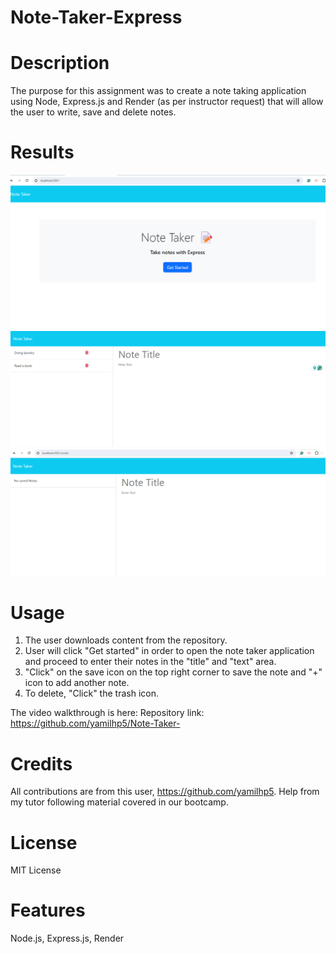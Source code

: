 # Note-Taker-Express

# Description 
The purpose for this assignment was to create a note taking application using Node, Express.js and Render (as per instructor request) that will allow the user 
to write, save and delete notes. 

# Results 
![alt text](image-1.png)
![alt text](image.png)
![alt text](image-2.png)



# Usage 
1. The user downloads content from the repository. 
2. User will click "Get started" in order to open the note taker application and proceed to enter their notes in the "title" and "text" area. 
3. "Click" on the save icon on the top right corner to save the note and "+" icon to add another note.
4. To delete, "Click" the trash icon.

The video walkthrough is here: 
Repository link: https://github.com/yamilhp5/Note-Taker- 

# Credits 
All contributions are from this user, https://github.com/yamilhp5. Help from my tutor following material covered in our bootcamp. 

# License 
MIT License 

# Features 
Node.js, Express.js, Render 
